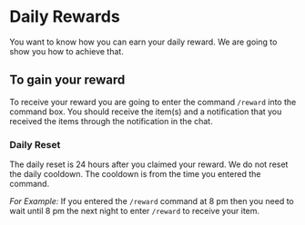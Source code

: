 # Daily Rewards 
You want to know how you can earn your daily reward. We are going to show you how to achieve that. 

## To gain your reward

To receive your reward you are going to enter the command `/reward` into the command box. You should receive the item(s) and a notification that you received the items through the notification in the chat. 

### Daily Reset

The daily reset is 24 hours after you claimed your reward. We do not reset the daily cooldown. The cooldown is from the time you entered the command. 

_For Example:_ If you entered the `/reward` command at 8 pm then you need to wait until 8 pm the next night to enter `/reward` to receive your item. 


